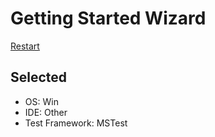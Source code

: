 <!--
GENERATED FILE - DO NOT EDIT
This file was generated by [MarkdownSnippets](https://github.com/SimonCropp/MarkdownSnippets).
Source File: /docs/mdsource/wiz/result_Win_Other_MSTest.source.md
To change this file edit the source file and then run MarkdownSnippets.
-->

# Getting Started Wizard

[Restart](/docs/wiz/readme.md)

## Selected

* OS: Win
* IDE: Other
* Test Framework: MSTest
